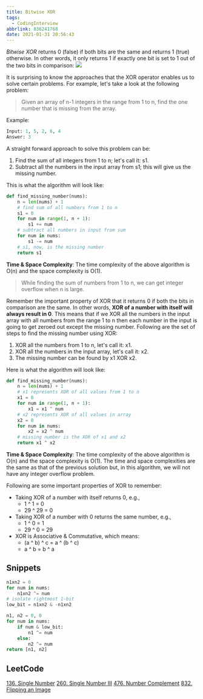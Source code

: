 ```yaml
---
title: Bitwise XOR
tags:
  - CodingInterview
abbrlink: 836241768
date: 2021-01-31 20:56:43
---
```

_Bitwise XOR_ returns 0 (false) if both bits are the same and returns 1 (true) otherwise. In other words, it only returns 1 if exactly one bit is set to 1 out of the two bits in comparison:
![](https://raw.githubusercontent.com/necusjz/p/master/CodingInterview/educative/04.png)

It is surprising to know the approaches that the XOR operator enables us to solve certain problems. For example, let's take a look at the following problem:
> Given an array of n-1 integers in the range from 1 to n, find the one number that is missing from the array.

Example:
```python
Input: 1, 5, 2, 6, 4
Answer: 3
```

A straight forward approach to solve this problem can be:
1. Find the sum of all integers from 1 to n; let's call it: s1.
2. Subtract all the numbers in the input array from s1; this will give us the missing number.

<!--more-->
This is what the algorithm will look like:
```python
def find_missing_number(nums):
    n = len(nums) + 1
    # find sum of all numbers from 1 to n
    s1 = 0
    for num in range(1, n + 1):
        s1 += num
    # subtract all numbers in input from sum
    for num in nums:
        s1 -= num
    # s1, now, is the missing number
    return s1
```

**Time & Space Complexity**: The time complexity of the above algorithm is O(n) and the space complexity is O(1).

> While finding the sum of numbers from 1 to n, we can get integer overflow when n is large.

Remember the important property of XOR that it returns 0 if both the bits in comparison are the same. In other words, **XOR of a number with itself will always result in 0**. This means that if we XOR all the numbers in the input array with all numbers from the range 1 to n then each number in the input is going to get zeroed out except the missing number. Following are the set of steps to find the missing number using XOR:
1. XOR all the numbers from 1 to n, let's call it: x1.
2. XOR all the numbers in the input array, let's call it: x2.
3. The missing number can be found by x1 XOR x2.

Here is what the algorithm will look like:
```python
def find_missing_number(nums):
    n = len(nums) + 1
    # x1 represents XOR of all values from 1 to n
    x1 = 0
    for num in range(1, n + 1):
        x1 = x1 ^ num
    # x2 represents XOR of all values in array
    x2 = 0
    for num in nums:
        x2 = x2 ^ num
    # missing number is the XOR of x1 and x2
    return x1 ^ x2
```

**Time & Space Complexity**: The time complexity of the above algorithm is O(n) and the space complexity is O(1). The time and space complexities are the same as that of the previous solution but, in this algorithm, we will not have any integer overflow problem.

Following are some important properties of XOR to remember:
- Taking XOR of a number with itself returns 0, e.g.,
    - 1 ^ 1 = 0
    - 29 ^ 29 = 0
- Taking XOR of a number with 0 returns the same number, e.g.,
    - 1 ^ 0 = 1
    - 29 ^ 0 = 29
- XOR is Associative & Commutative, which means:
    - (a ^ b) ^ c = a ^ (b ^ c)
    - a ^ b = b ^ a

## Snippets
```python
n1xn2 = 0
for num in nums:
    n1xn2 ^= num
# isolate rightmost 1-bit
low_bit = n1xn2 & -n1xn2

n1, n2 = 0, 0
for num in nums:
    if num & low_bit:
        n1 ^= num
    else:
        n2 ^= num
return [n1, n2]
```

## LeetCode
[136. Single Number](https://leetcode.com/problems/single-number/)
[260. Single Number III](https://leetcode.com/problems/single-number-iii/)
[476. Number Complement](https://leetcode.com/problems/number-complement/)
[832. Flipping an Image](https://leetcode.com/problems/flipping-an-image/)
